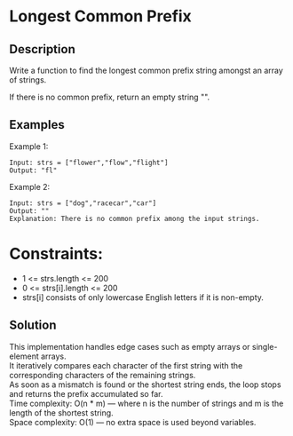 # Longest Common Prefix

## Description
Write a function to find the longest common prefix string amongst an array of strings.

If there is no common prefix, return an empty string "".

## Examples
Example 1:
~~~
Input: strs = ["flower","flow","flight"]
Output: "fl"
~~~

Example 2:
~~~
Input: strs = ["dog","racecar","car"]
Output: ""
Explanation: There is no common prefix among the input strings.
~~~

# Constraints:

- 1 <= strs.length <= 200
- 0 <= strs[i].length <= 200
- strs[i] consists of only lowercase English letters if it is non-empty.

## Solution
This implementation handles edge cases such as empty arrays or single-element arrays.    
It iteratively compares each character of the first string with the corresponding characters of the remaining strings.    
As soon as a mismatch is found or the shortest string ends, the loop stops and returns the prefix accumulated so far.   
Time complexity: O(n * m) — where n is the number of strings and m is the length of the shortest string.    
Space complexity: O(1) — no extra space is used beyond variables.